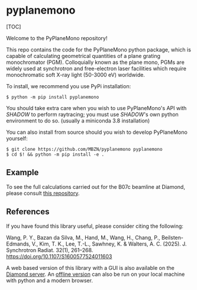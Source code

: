 # pyplanemono

[TOC]

Welcome to the PyPlaneMono repository!

This repo contains the code for the PyPlaneMono python package, which is capable of calculating geometrical quantities of a plane grating monochromator (PGM). Colloquially known as the plane mono, PGMs are widely used at synchrotron and free-electron laser facilities which require monochromatic soft X-ray light (50-3000 eV) worldwide. 

To install, we recommend you use PyPi installation:

``` console
$ python -m pip install pyplanemono
```
You should take extra care when you wish to use PyPlaneMono's API with *SHADOW* to perform raytracing; you must use *SHADOW*'s own python environment to do so. (usually a miniconda 3.8 installation)

You can also install from source should you wish to develop PyPlaneMono yourself:
``` console
$ git clone https://github.com/MBZN/pyplanemono pyplanemono
$ cd $! && python -m pip install -e .
```

## Example
To see the full calculations carried out for the B07c beamline at Diamond, please consult [this repository][2].
## References
If you have found this library useful, please consider citing the following:

Wang, P. Y., Bazan da Silva, M., Hand, M., Wang, H., Chang, P., Beilsten-Edmands, V., Kim, T. K., Lee, T.-L., Sawhney, K. & Walters, A. C. (2025). J. Synchrotron Radiat. 32(1), 261–268.
https://doi.org/10.1107/S1600577524011603

A web based version of this library with a GUI is also available on the [Diamond server][1]. An [offline version][3] can also be run on your local machine with python and a modern browser.

[1]:https://pgmweb.diamond.ac.uk
[2]:https://github.com/MBZN/b07c-raytracing/
[3]:https://github.com/DiamondLightSource/pygmweb
